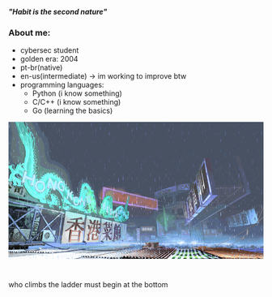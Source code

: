 ***"Habit is the second nature"***

### About me:
- cybersec student 
- golden era: 2004
- pt-br(native)
- en-us(intermediate) -> im working to improve btw
- programming languages:
  - Python (i know something)
  - C/C++ (i know something)
  - Go (learning the basics)
    
![yang-stage](sf3-3rd-strike-yang-stage-hongkong.gif)

# 

  who climbs the ladder must begin at the bottom
  
#
